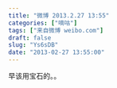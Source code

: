 ```yaml
---
title: "微博 2013.2.27 13:55"
categories: ["嘀咕"]
tags: ["来自微博 weibo.com"]
draft: false
slug: "Ys6sDB"
date: "2013-02-27 13:55:00"
---
```


<p>早该用宝石的。。 ​​​​</p>
